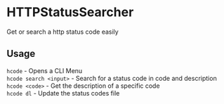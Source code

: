 # HTTPStatusSearcher

Get or search a http status code easily

## Usage

`hcode` - Opens a CLI Menu  
`hcode search <input>` - Search for a status code in code and description  
`hcode <code>` - Get the description of a specific code  
`hcode dl` - Update the status codes file

